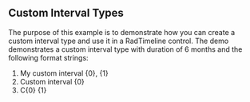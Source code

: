 ## Custom Interval Types
The purpose of this example is to demonstrate how you can create a custom interval type and use it in a RadTimeline control. The demo demonstrates a custom interval type with duration of 6 months and the following format strings:

1. My custom interval {0}, {1}
2. Custom interval {0}
3. C{0} {1}

[//]: <keywords: intervalbase, intervaltypes>